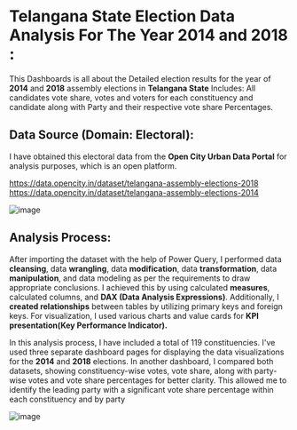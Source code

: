 # **Telangana State Election Data Analysis For The Year 2014 and 2018** :
This Dashboards is all about the Detailed election results for the year of **2014** and **2018** assembly elections in **Telangana State** Includes: All candidates vote share, votes and voters for each constituency and candidate along with Party and their respective vote share Percentages.

## **Data Source** (Domain: Electoral):
I have obtained this electoral data from the **Open City Urban Data Portal** for analysis purposes, which is an open platform.

https://data.opencity.in/dataset/telangana-assembly-elections-2018
https://data.opencity.in/dataset/telangana-assembly-elections-2014

![image](https://github.com/github-aapmor/PowerBI-Reports/assets/149660927/0ad45939-f5cd-4291-b191-1b997caa2752)


## Analysis Process:
After importing the dataset with the help of Power Query, I performed data **cleansing**, data **wrangling**, data **modification**, data **transformation**, data **manipulation**, and data modeling as per the requirements to draw appropriate conclusions. I achieved this by using calculated **measures**, calculated columns, and **DAX (Data Analysis Expressions)**. Additionally, I **created relationships** between tables by utilizing primary keys and foreign keys. For visualization, I used various charts and value cards for **KPI presentation(Key Performance Indicator).**

In this analysis process, I have included a total of 119 constituencies. I've used three separate dashboard pages for displaying the data visualizations for the **2014** and **2018** elections. In another dashboard, I compared both datasets, showing constituency-wise votes, vote share, along with party-wise votes and vote share percentages for better clarity. This allowed me to identify the leading party with a significant vote share percentage within each constituency and by party

![image](https://github.com/github-aapmor/PowerBI-Reports/assets/149660927/c202b80d-9e1a-4bb0-a7db-8a29625c980e) 



